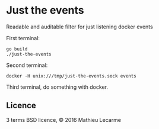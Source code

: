 Just the events
===============

Readable and auditable filter for just listening docker events

First terminal:

    go build
    ./just-the-events

Second terminal:

    docker -H unix:///tmp/just-the-events.sock events

Third terminal, do something with docker.

Licence
-------

3 terms BSD licence, © 2016 Mathieu Lecarme

